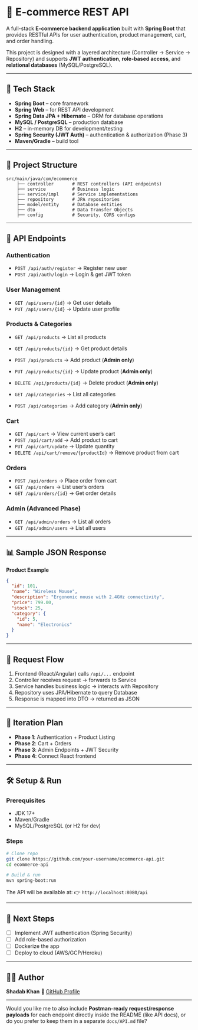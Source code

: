 
# 🛒 E-commerce REST API

A full-stack **E-commerce backend application** built with **Spring Boot** that provides RESTful APIs for user authentication, product management, cart, and order handling.

This project is designed with a layered architecture (Controller → Service → Repository) and supports **JWT authentication**, **role-based access**, and **relational databases** (MySQL/PostgreSQL).

---

## 🚀 Tech Stack

* **Spring Boot** – core framework
* **Spring Web** – for REST API development
* **Spring Data JPA + Hibernate** – ORM for database operations
* **MySQL / PostgreSQL** – production database
* **H2** – in-memory DB for development/testing
* **Spring Security (JWT Auth)** – authentication & authorization (Phase 3)
* **Maven/Gradle** – build tool

---

## 📂 Project Structure

```
src/main/java/com/ecommerce
    ├── controller       # REST controllers (API endpoints)
    ├── service          # Business logic
    ├── service/impl     # Service implementations
    ├── repository       # JPA repositories
    ├── model/entity     # Database entities
    ├── dto              # Data Transfer Objects
    ├── config           # Security, CORS configs
```

---

## 🔑 API Endpoints

### Authentication

* `POST /api/auth/register` → Register new user
* `POST /api/auth/login` → Login & get JWT token

### User Management

* `GET /api/users/{id}` → Get user details
* `PUT /api/users/{id}` → Update user profile

### Products & Categories

* `GET /api/products` → List all products

* `GET /api/products/{id}` → Get product details

* `POST /api/products` → Add product (**Admin only**)

* `PUT /api/products/{id}` → Update product (**Admin only**)

* `DELETE /api/products/{id}` → Delete product (**Admin only**)

* `GET /api/categories` → List all categories

* `POST /api/categories` → Add category (**Admin only**)

### Cart

* `GET /api/cart` → View current user’s cart
* `POST /api/cart/add` → Add product to cart
* `PUT /api/cart/update` → Update quantity
* `DELETE /api/cart/remove/{productId}` → Remove product from cart

### Orders

* `POST /api/orders` → Place order from cart
* `GET /api/orders` → List user’s orders
* `GET /api/orders/{id}` → Get order details

### Admin (Advanced Phase)

* `GET /api/admin/orders` → List all orders
* `GET /api/admin/users` → List all users

---

## 📊 Sample JSON Response

**Product Example**

```json
{
  "id": 101,
  "name": "Wireless Mouse",
  "description": "Ergonomic mouse with 2.4GHz connectivity",
  "price": 799.00,
  "stock": 25,
  "category": {
    "id": 5,
    "name": "Electronics"
  }
}
```

---

## 🔄 Request Flow

1. Frontend (React/Angular) calls `/api/...` endpoint
2. Controller receives request → forwards to Service
3. Service handles business logic → interacts with Repository
4. Repository uses JPA/Hibernate to query Database
5. Response is mapped into DTO → returned as JSON

---

## 📅 Iteration Plan

* **Phase 1**: Authentication + Product Listing
* **Phase 2**: Cart + Orders
* **Phase 3**: Admin Endpoints + JWT Security
* **Phase 4**: Connect React frontend

---

## 🛠 Setup & Run

### Prerequisites

* JDK 17+
* Maven/Gradle
* MySQL/PostgreSQL (or H2 for dev)

### Steps

```bash
# Clone repo
git clone https://github.com/your-username/ecommerce-api.git
cd ecommerce-api

# Build & run
mvn spring-boot:run
```

The API will be available at:
👉 `http://localhost:8080/api`

---

## 📌 Next Steps

* [ ] Implement JWT authentication (Spring Security)
* [ ] Add role-based authorization
* [ ] Dockerize the app
* [ ] Deploy to cloud (AWS/GCP/Heroku)

---

## 👨‍💻 Author

**Shadab Khan**
🔗 [GitHub Profile](https://github.com/your-username)

---

Would you like me to also include **Postman-ready request/response payloads** for each endpoint directly inside the README (like API docs), or do you prefer to keep them in a separate `docs/API.md` file?
